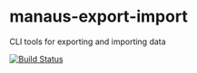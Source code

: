 # manaus-export-import
CLI tools for exporting and importing data 

[![Build Status](https://api.travis-ci.org/fblaha/manaus-export-import.svg?branch=master)](https://api.travis-ci.org/fblaha/manaus-export-import)
